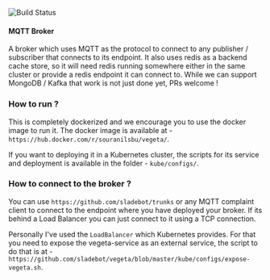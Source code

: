 ![Build Status](https://travis-ci.com/sladebot/vegeta.svg?token=zxUVizLppNAh1hvbquCT&branch=master)

#### MQTT Broker


A broker which uses MQTT as the protocol to connect to any publisher / subscriber that connects to its endpoint. It also uses redis as a backend cache store, so it will need redis running somewhere either in the same cluster or provide a redis endpoint it can connect to. While we can support MongoDB / Kafka that work is not just done yet, PRs welcome !

### How to run ?

This is completely dockerized and we encourage you to use the docker image to run it. The docker image is available at - `https://hub.docker.com/r/souranilsbu/vegeta/`. 

If you want to deploying it in a Kubernetes cluster, the scripts for its service and deployment is available in the folder - `kube/configs/`.

### How to connect to the broker ?

You can use `https://github.com/sladebot/trunks` or any MQTT complaint client to connect to the endpoint where you have deployed your broker. If its behind a Load Balancer you can just connect to it using a TCP connection. 

Personally I've used the `LoadBalancer` which Kubernetes provides. For that you need to expose the vegeta-service as an external service, the script to do that is at - `https://github.com/sladebot/vegeta/blob/master/kube/configs/expose-vegeta.sh`.
